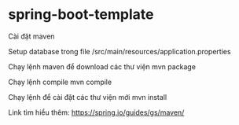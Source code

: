 # spring-boot-template

Cài đặt maven

Setup database trong file /src/main/resources/application.properties

Chạy lệnh maven để download các thư viện
mvn package

Chạy lệnh compile
mvn compile

Chạy lệnh để cài đặt các thư viện mới
mvn install


Link tìm hiểu thêm: https://spring.io/guides/gs/maven/
